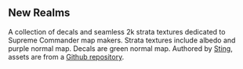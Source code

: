 ## New Realms

A collection of decals and seamless 2k strata textures dedicated to Supreme Commander map makers. Strata textures include albedo and purple normal map. Decals are green normal map. Authored by [Sting](https://github.com/sting-2), assets are from a [Github repository](https://github.com/sting-2/new-realms).